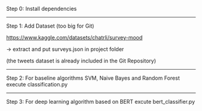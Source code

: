 
Step 0: Install dependencies

--------------------------------------

Step 1: Add Dataset (too big for Git)

https://www.kaggle.com/datasets/chatrli/survey-mood

-> extract and put surveys.json in project folder

(the tweets dataset is already included in the Git Repository)

--------------------------------------

Step 2: For baseline algorithms SVM, Naive Bayes and Random Forest execute classification.py

--------------------------------------

Step 3: For deep learning algorithm based on BERT excute bert_classifier.py
